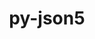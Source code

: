 ---
title: "py-json5"
layout: cache
categories: [package, v0.18.1]
meta: {"versions": ["0.9.6"], "compilers": ["gcc@=7.5.0"], "oss": ["ubuntu18.04"], "platforms": ["linux"], "targets": ["x86_64"], "stacks": ["data-vis-sdk", "e4s", "root"], "num_specs": 2, "num_specs_by_stack": {"root": 2, "data-vis-sdk": 1, "e4s": 1}}
spec_details: [{"hash": "vcedduloamwyktncdkbtdheoso4fir6s", "compiler": "gcc@=7.5.0", "versions": ["0.9.6"], "os": "ubuntu18.04", "platform": "linux", "target": "x86_64", "variants": [], "stacks": ["root", "data-vis-sdk"], "size": "-", "tarball": "https://binaries.spack.io/releases/v0.18.1/build_cache/linux-ubuntu18.04-x86_64/gcc-7.5.0/py-json5-0.9.6/linux-ubuntu18.04-x86_64-gcc-7.5.0-py-json5-0.9.6-vcedduloamwyktncdkbtdheoso4fir6s.spack"}, {"hash": "sbjkji4nnuuoyrem7b2cvrnsbt4aps73", "compiler": "gcc@=7.5.0", "versions": ["0.9.6"], "os": "ubuntu18.04", "platform": "linux", "target": "x86_64", "variants": [], "stacks": ["root", "e4s"], "size": "-", "tarball": "https://binaries.spack.io/releases/v0.18.1/build_cache/linux-ubuntu18.04-x86_64/gcc-7.5.0/py-json5-0.9.6/linux-ubuntu18.04-x86_64-gcc-7.5.0-py-json5-0.9.6-sbjkji4nnuuoyrem7b2cvrnsbt4aps73.spack"}]
---